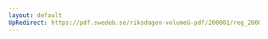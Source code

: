```yaml
---
layout: default
UpRedirect: https://pdf.swedeb.se/riksdagen-volumeG-pdf/200001/reg_200001/reg_200001_0461.pdf
---
```

